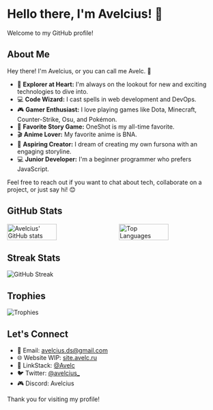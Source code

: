 # Hello there, I'm Avelcius! 🦊

Welcome to my GitHub profile!

## About Me

Hey there! I'm Avelcius, or you can call me Avelc. 🦊

- 🚀 **Explorer at Heart:** I'm always on the lookout for new and exciting technologies to dive into.
- 💻 **Code Wizard:** I cast spells in web development and DevOps.
- 🎮 **Gamer Enthusiast:** I love playing games like Dota, Minecraft, Counter-Strike, Osu, and Pokémon.
- 🌟 **Favorite Story Game:** OneShot is my all-time favorite.
- 🎬 **Anime Lover:** My favorite anime is BNA.
- 🦊 **Aspiring Creator:** I dream of creating my own fursona with an engaging storyline.
- 💻 **Junior Developer:** I'm a beginner programmer who prefers JavaScript.

Feel free to reach out if you want to chat about tech, collaborate on a project, or just say hi! 😊

## GitHub Stats

<div style="display: flex; justify-content: space-between; align-items: center;">
  <img src="https://github-readme-stats.vercel.app/api?username=Avelcius&show_icons=true&theme=dracula&count_private=true&include_all_commits=true&token=NEW_PERSONAL_ACCESS_TOKEN" alt="Avelcius' GitHub stats" style="width: 48%;" />
  <img src="https://github-readme-stats.vercel.app/api/top-langs/?username=Avelcius&layout=compact&theme=dracula&count_private=true&token=NEW_PERSONAL_ACCESS_TOKEN" alt="Top Languages" style="width: 48%;" />
</div>

## Streak Stats

![GitHub Streak](https://github-readme-streak-stats.herokuapp.com/?user=Avelcius&theme=dracula)

## Trophies

![Trophies](https://github-profile-trophy.vercel.app/?username=Avelcius&theme=dracula)

## Let's Connect

- 📧 Email: [avelcius.ds@gmail.com](mailto:avelcius.ds@gmail.com)
- 🌐 Website WIP: [site.avelc.ru](https://site.avelc.ru)
- 💼 LinkStack: [@Avelc](https://linksta.cc/@Avelc)
- 🐦 Twitter: [@avelcius_](https://twitter.com/avelcius_)
- 🎮 Discord: Avelcius
  
Thank you for visiting my profile!
